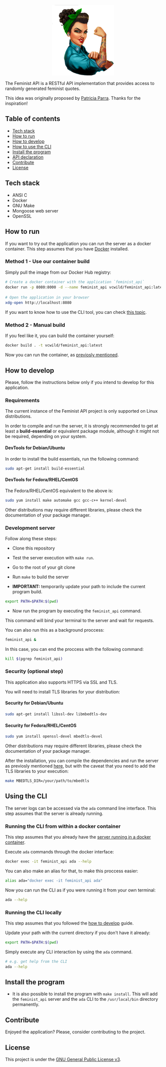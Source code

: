 <div>
  <p align="center">
    <img src=".github/static/img/rosie.png" width="200px">
  </p>
</div>

The Feminist API is a RESTful API implementation that provides access to randomly generated feminist quotes.

This idea was originally proposed by [Patricia Parra](https://twitter.com/pachicodes). Thanks for the inspiration!

## Table of contents

- [Tech stack](#tech-stack)
- [How to run](#how-to-run)
- [How to develop](#development-builds)
- [How to use the CLI](#using-the-cli)
- [Install the program](#install-the-program)
- [API declaration](docs/api.md)
- [Contribute](#contribute)
- [License](#LICENSE)

## Tech stack

- ANSI C
- Docker
- GNU Make
- Mongoose web server
- OpenSSL

## How to run

If you want to try out the application you can run the server as a docker container. This step assumes that you have [Docker](https://docs.docker.com/engine/install/) installed.

### Method 1 - Use our container build

 Simply pull the image from our Docker Hub registry:

```sh
# Create a docker container with the application `feminist_api`
docker run -p 8080:8000 -d --name feminist_api vcwild/feminist_api:latest

# Open the application in your browser
xdg-open http://localhost:8080
```

If you want to know how to use the CLI tool, you can check [this topic](#using-the-cli).

### Method 2 - Manual build

If you feel like it, you can build the container yourself:

```sh
docker build . -t vcwild/feminist_api:latest
```

Now you can run the container, as [previosly mentioned](#method-1---use-our-container-build).

## How to develop

Please, follow the instructions below only if you intend to develop for this application.

### Requirements

The current instance of the Feminist API project is only supported on Linux distributions.

In order to compile and run the server, it is strongly recommended to get at least a **build-essential** or equivalent package module, although it might not be required, depending on your system.

#### DevTools for Debian/Ubuntu

In order to install the build essentials, run the following command:

```sh
sudo apt-get install build-essential
```

#### DevTools for Fedora/RHEL/CentOS

The Fedora/RHEL/CentOS equivalent to the above is:

```sh
sudo yum install make automake gcc gcc-c++ kernel-devel
```

Other distributions may require different libraries, please check the documentation of your package manager.

### Development server

Follow along these steps:

- Clone this repository

- Test the server execution with `make run`.

- Go to the root of your git clone

- Run `make` to build the server

- **IMPORTANT:** temporarily update your path to include the current program build.

```sh
export PATH=$PATH:$(pwd)
```

- Now run the program by executing the `feminist_api` command.

This command will bind your terminal to the server and wait for requests.

You can also run this as a background proccess:

```sh
feminist_api &
```

In this case, you can end the proccess with the following command:

```sh
kill $(pgrep feminist_api)
```

### Security (optional step)

This application also supports HTTPS via SSL and TLS.

You will need to install TLS libraries for your distribution:

#### Security for Debian/Ubuntu

```sh
sudo apt-get install libssl-dev libmbedtls-dev
```

#### Security for Fedora/RHEL/CentOS

```sh
sudo yum install openssl-devel mbedtls-devel
```

Other distributions may require different libraries, please check the documentation of your package manager.

After the installation, you can compile the dependencies and run the server as previosly mentioned [here](#development-server), but with the caveat that you need to add the TLS libraries to your execution:

```sh
make MBEDTLS_DIR=/your/path/to/mbedtls
```

## Using the CLI

The server logs can be accessed via the `ada` command line interface. This step assumes that the server is already running.

### Running the CLI from within a docker container

This step assumes that you already have the [server running in a docker container](#how-to-run).

Execute `ada` commands through the docker interface:

```sh
docker exec -it feminist_api ada --help
```

You can also make an alias for that, to make this proccess easier:

```sh
alias ada="docker exec -it feminist_api ada"
```

Now you can run the CLI as if you were running it from your own terminal:

```sh
ada --help
```

### Running the CLI locally

This step assumes that you followed the [how to develop](#how-to-develop) guide.

Update your path with the current directory if you don't have it already:

```sh
export PATH=$PATH:$(pwd)
```

Simply execute any CLI interaction by using the `ada` command.

```sh
# e.g. get help from the CLI
ada --help
```

## Install the program

- It is also possible to install the program with `make install`. This will add the `feminist_api` server and the `ada` CLI to the `/usr/local/bin` directory permanently.

## Contribute

Enjoyed the application? Please, consider contributing to the project.

## License

This project is under the [GNU General Public License v3](LICENSE).
